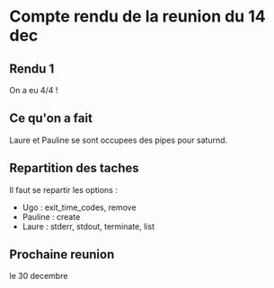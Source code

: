 # Compte rendu de la reunion du 14 dec

## Rendu 1
On a eu 4/4 !

## Ce qu'on a fait
Laure et Pauline se sont occupees des pipes pour saturnd.

## Repartition des taches
Il faut se repartir les options :
- Ugo : exit_time_codes, remove
- Pauline : create
- Laure : stderr, stdout, terminate, list


## Prochaine reunion
le 30 decembre
